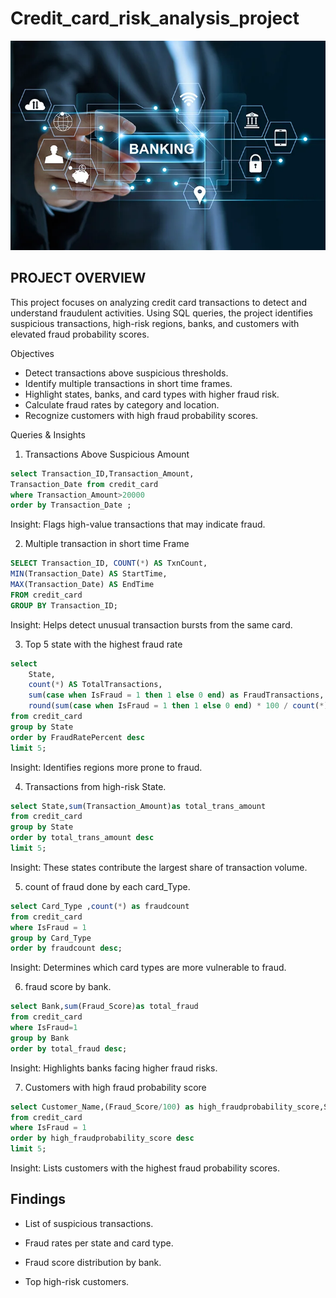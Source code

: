 # Credit_card_risk_analysis_project
![bank image](https://github.com/jyoti7770/Credit_card_risk_analysis_project/blob/main/bank%20img.webp)

## PROJECT OVERVIEW
This project focuses on analyzing credit card transactions to detect and understand fraudulent activities.
Using SQL queries, the project identifies suspicious transactions, high-risk regions, banks, and customers with elevated fraud probability scores.

Objectives

- Detect transactions above suspicious thresholds.
- Identify multiple transactions in short time frames.
- Highlight states, banks, and card types with higher fraud risk.
- Calculate fraud rates by category and location.
- Recognize customers with high fraud probability scores.

Queries & Insights

1. Transactions Above Suspicious Amount
```sql
select Transaction_ID,Transaction_Amount,
Transaction_Date from credit_card
where Transaction_Amount>20000
order by Transaction_Date ;
```
Insight: Flags high-value transactions that may indicate fraud.

2. Multiple transaction in short time Frame
```sql
SELECT Transaction_ID, COUNT(*) AS TxnCount,
MIN(Transaction_Date) AS StartTime,
MAX(Transaction_Date) AS EndTime
FROM credit_card
GROUP BY Transaction_ID;
```
Insight: Helps detect unusual transaction bursts from the same card.

3. Top 5 state with the highest fraud rate
```sql
select
    State,
    count(*) AS TotalTransactions,
    sum(case when IsFraud = 1 then 1 else 0 end) as FraudTransactions,
    round(sum(case when IsFraud = 1 then 1 else 0 end) * 100 / count(*), 2) as FraudRatePercent
from credit_card
group by State
order by FraudRatePercent desc
limit 5;
```
Insight: Identifies regions more prone to fraud.

 4. Transactions from high-risk State.
```sql
select State,sum(Transaction_Amount)as total_trans_amount
from credit_card
group by State
order by total_trans_amount desc
limit 5;
```
Insight: These states contribute the largest share of transaction volume. 

5. count of fraud done by each card_Type.
```sql
select Card_Type ,count(*) as fraudcount
from credit_card
where IsFraud = 1
group by Card_Type
order by fraudcount desc;
```
Insight: Determines which card types are more vulnerable to fraud.

6. fraud score by bank.
```sql
select Bank,sum(Fraud_Score)as total_fraud
from credit_card
where IsFraud=1
group by Bank
order by total_fraud desc;
```
Insight: Highlights banks facing higher fraud risks.

7. Customers with high fraud probability score
```sql
select Customer_Name,(Fraud_Score/100) as high_fraudprobability_score,State
from credit_card
where IsFraud = 1
order by high_fraudprobability_score desc
limit 5;
```
Insight: Lists customers with the highest fraud probability scores.

## Findings
- List of suspicious transactions.

- Fraud rates per state and card type.

- Fraud score distribution by bank.

- Top high-risk customers.


   
